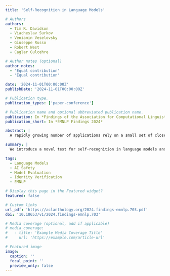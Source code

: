 ```yaml
---
title: 'Self-Recognition in Language Models'

# Authors
authors:
  - Tim R. Davidson
  - Viacheslav Surkov
  - Veniamin Veselovsky
  - Giuseppe Russo
  - Robert West
  - Caglar Gulcehre

# Author notes (optional)
author_notes:
  - 'Equal contribution'
  - 'Equal contribution'

date: '2024-11-01T00:00:00Z'
publishDate: '2024-11-01T00:00:00Z'

# Publication type.
publication_types: ['paper-conference']

# Publication name and optional abbreviated publication name.
publication: In *Findings of the Association for Computational Linguistics--EMNLP 2024*
publication_short: In *EMNLP Findings 2024*

abstract: |
  A rapidly growing number of applications rely on a small set of closed-source language models (LMs). This dependency might introduce novel security risks if LMs develop self-recognition capabilities. Inspired by human identity verification methods, we propose a novel approach for assessing self-recognition in LMs using model-generated “security questions.” Our test can be externally administered without access to internal model parameters or output probabilities. We apply this test to ten of the most capable open- and closed-source LMs available. Our experiments find no empirical evidence of consistent self-recognition. Instead, models tend to select the “best” answer, independent of authorship. We further find that preferences for certain model outputs are consistent across LMs, and we uncover new insights about position bias in multiple-choice tasks.

summary: |
  We introduce a novel test for self-recognition in language models and show that current frontier LMs do not consistently recognize their own outputs. Models instead prefer answers they perceive as best, regardless of source.

tags:
  - Language Models
  - AI Safety
  - Model Evaluation
  - Identity Verification
  - EMNLP

# Display this page in the Featured widget?
featured: false

# Custom links
url_pdf: 'https://aclanthology.org/2024.findings-emnlp.703.pdf'
doi: '10.18653/v1/2024.findings-emnlp.703'

# Media coverage (optional, add if applicable)
# media_coverage:
#   - title: 'Example Media Coverage Title'
#     url: 'https://example.com/article-url'

# Featured image
image:
  caption: ''
  focal_point: ''
  preview_only: false
---
```

